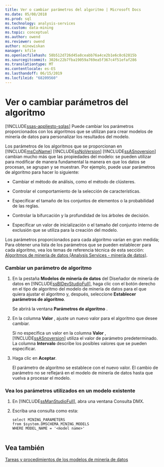 ```yaml
---
title: Ver o cambiar parámetros del algoritmo | Microsoft Docs
ms.date: 05/08/2018
ms.prod: sql
ms.technology: analysis-services
ms.custom: data-mining
ms.topic: conceptual
ms.author: owend
ms.reviewer: owend
author: minewiskan
manager: kfile
ms.openlocfilehash: 58b512d726d45a8ceabb76a4ce2b1e6c8c62815b
ms.sourcegitcommit: 3026c22b7fba19059a769ea5f367c4f51efaf286
ms.translationtype: MT
ms.contentlocale: es-ES
ms.lasthandoff: 06/15/2019
ms.locfileid: "68209560"
---
```

# <a name="view-or-change-algorithm-parameters"></a>Ver o cambiar parámetros del algoritmo
[!INCLUDE[ssas-appliesto-sqlas](../../includes/ssas-appliesto-sqlas.md)]
  Puede cambiar los parámetros proporcionados con los algoritmos que se utilizan para crear modelos de minería de datos para personalizar los resultados del modelo.  
  
 Los parámetros de los algoritmos que se proporcionan en [!INCLUDE[msCoName](../../includes/msconame-md.md)] [!INCLUDE[ssNoVersion](../../includes/ssnoversion-md.md)] [!INCLUDE[ssASnoversion](../../includes/ssasnoversion-md.md)] cambian mucho más que las propiedades del modelo: se pueden utilizar para modificar de manera fundamental la manera en que los datos se procesan, se agrupan y se muestran. Por ejemplo, puede usar parámetros de algoritmo para hacer lo siguiente:  
  
-   Cambiar el método de análisis, como el método de clústeres.  
  
-   Controlar el comportamiento de la selección de características.  
  
-   Especificar el tamaño de los conjuntos de elementos o la probabilidad de las reglas.  
  
-   Controlar la bifurcación y la profundidad de los árboles de decisión.  
  
-   Especificar un valor de inicialización o el tamaño del conjunto interno de exclusión que se utiliza para la creación del modelo.  
  
 Los parámetros proporcionados para cada algoritmo varían en gran medida; Para obtener una lista de los parámetros que se pueden establecer para cada algoritmo, vea los temas de referencia técnica de esta sección: [Algoritmos de minería de datos &#40;Analysis Services - minería de datos&#41;](../../analysis-services/data-mining/data-mining-algorithms-analysis-services-data-mining.md).  
  
### <a name="change-an-algorithm-parameter"></a>Cambiar un parámetro de algoritmo  
  
1.  En la pestaña **Modelos de minería de datos** del Diseñador de minería de datos en [!INCLUDE[ssBIDevStudioFull](../../includes/ssbidevstudiofull-md.md)], haga clic con el botón derecho en el tipo de algoritmo del modelo de minería de datos para el que quiera ajustar el algoritmo y, después, seleccione **Establecer parámetros de algoritmo**.  
  
     Se abrirá la ventana **Parámetros de algoritmo** .  
  
2.  En la columna **Valor** , ajuste un nuevo valor para el algoritmo que desee cambiar.  
  
     Si no especifica un valor en la columna **Valor** , [!INCLUDE[ssASnoversion](../../includes/ssasnoversion-md.md)] utiliza el valor de parámetro predeterminado. La columna **Intervalo** describe los posibles valores que se pueden especificar.  
  
3.  Haga clic en **Aceptar**.  
  
     El parámetro de algoritmo se establece con el nuevo valor. El cambio de parámetro no se reflejará en el modelo de minería de datos hasta que vuelva a procesar el modelo.  
  
### <a name="view-the-parameters-used-in-an-existing-model"></a>Vea los parámetros utilizados en un modelo existente  
  
1.  En [!INCLUDE[ssManStudioFull](../../includes/ssmanstudiofull-md.md)], abra una ventana Consulta DMX.  
  
2.  Escriba una consulta como esta:  
  
    ```  
    select MINING_PARAMETERS   
    from $system.DMSCHEMA_MINING_MODELS  
    WHERE MODEL_NAME = '<model name>'  
  
    ```  
  
## <a name="see-also"></a>Vea también  
 [Tareas y procedimientos de los modelos de minería de datos](../../analysis-services/data-mining/mining-model-tasks-and-how-tos.md)  
  
  
